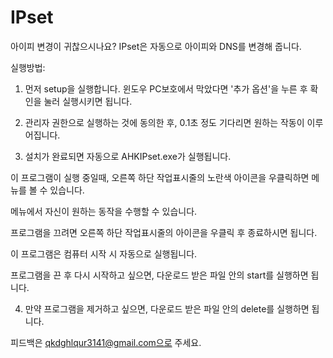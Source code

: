 # IPset
아이피 변경이 귀찮으시나요? IPset은 자동으로 아이피와 DNS를 변경해 줍니다.


실행방법:

1. 먼저 setup을 실행합니다. 윈도우 PC보호에서 막았다면 '추가 옵션'을 누른 후 확인을 눌러 실행시키면 됩니다.

2. 관리자 권한으로 실행하는 것에 동의한 후, 0.1초 정도 기다리면 원하는 작동이 이루어집니다.

3. 설치가 완료되면 자동으로 AHKIPset.exe가 실행됩니다.

  이 프로그램이 실행 중일때, 오른쪽 하단 작업표시줄의 노란색 아이콘을 우클릭하면 메뉴를 볼 수 있습니다.

  메뉴에서 자신이 원하는 동작을 수행할 수 있습니다.

  프로그램을 끄려면 오른쪽 하단 작업표시줄의 아이콘을 우클릭 후 종료하시면 됩니다.

  이 프로그램은 컴퓨터 시작 시 자동으로 실행됩니다.

  프로그램을 끈 후 다시 시작하고 싶으면, 다운로드 받은 파일 안의 start를 실행하면 됩니다.

4. 만약 프로그램을 제거하고 싶으면, 다운로드 받은 파일 안의 delete를 실행하면 됩니다.


피드백은 qkdghlqur3141@gmail.com으로 주세요.
